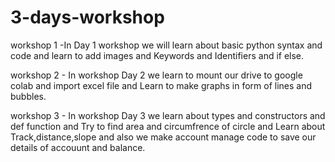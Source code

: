# 3-days-workshop
workshop 1 -In Day 1 workshop we will learn about basic python syntax  and code 
	    and learn to add images and Keywords and Identifiers and if else.


workshop 2 - In workshop Day 2 we learn to mount our drive to google colab and import excel file and 
	     Learn to make graphs in form of lines and bubbles.

workshop 3 - In workshop Day 3 we learn about types and constructors and def function and
	     Try to find area and circumfrence of circle  and
	     Learn about Track,distance,slope and 
	     also we make account manage code to save our details of accouunt and balance.
